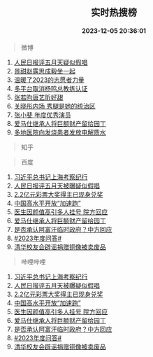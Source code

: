 <div align="center"><h2>实时热搜榜</h2><h4>2023-12-05 20:36:01</h4></div>

> 微博  

1. [人民日报评五月天疑似假唱](https://s.weibo.com/weibo?q=%23%E4%BA%BA%E6%B0%91%E6%97%A5%E6%8A%A5%E8%AF%84%E4%BA%94%E6%9C%88%E5%A4%A9%E7%96%91%E4%BC%BC%E5%81%87%E5%94%B1%23&t=31&band_rank=1&Refer=top)<br />
2. [景甜赵露思成毅坐一起](https://s.weibo.com/weibo?q=%E6%99%AF%E7%94%9C%E8%B5%B5%E9%9C%B2%E6%80%9D%E6%88%90%E6%AF%85%E5%9D%90%E4%B8%80%E8%B5%B7&t=31&band_rank=2&Refer=top)<br />
3. [温暖了2023的志愿者力量](https://s.weibo.com/weibo?q=%23%E6%B8%A9%E6%9A%96%E4%BA%862023%E7%9A%84%E5%BF%97%E6%84%BF%E8%80%85%E5%8A%9B%E9%87%8F%23&t=31&band_rank=3&Refer=top)<br />
4. [多平台取消杨鸣总教练认证](https://s.weibo.com/weibo?q=%E5%A4%9A%E5%B9%B3%E5%8F%B0%E5%8F%96%E6%B6%88%E6%9D%A8%E9%B8%A3%E6%80%BB%E6%95%99%E7%BB%83%E8%AE%A4%E8%AF%81&t=31&band_rank=4&Refer=top)<br />
5. [张若昀唐艺昕好甜](https://s.weibo.com/weibo?q=%E5%BC%A0%E8%8B%A5%E6%98%80%E5%94%90%E8%89%BA%E6%98%95%E5%A5%BD%E7%94%9C&t=31&band_rank=5&Refer=top)<br />
6. [关晓彤内场 秀腿是她的统治区](https://s.weibo.com/weibo?q=%E5%85%B3%E6%99%93%E5%BD%A4%E5%86%85%E5%9C%BA%20%E7%A7%80%E8%85%BF%E6%98%AF%E5%A5%B9%E7%9A%84%E7%BB%9F%E6%B2%BB%E5%8C%BA&t=31&band_rank=6&Refer=top)<br />
7. [张小斐 年度优秀演员](https://s.weibo.com/weibo?q=%E5%BC%A0%E5%B0%8F%E6%96%90%20%E5%B9%B4%E5%BA%A6%E4%BC%98%E7%A7%80%E6%BC%94%E5%91%98&t=31&band_rank=7&Refer=top)<br />
8. [爱马仕继承人将巨额财产留给园丁](https://s.weibo.com/weibo?q=%23%E7%88%B1%E9%A9%AC%E4%BB%95%E7%BB%A7%E6%89%BF%E4%BA%BA%E5%B0%86%E5%B7%A8%E9%A2%9D%E8%B4%A2%E4%BA%A7%E7%95%99%E7%BB%99%E5%9B%AD%E4%B8%81%23&t=31&band_rank=8&Refer=top)<br />
9. [多地医院向发烧患者发放电解质水](https://s.weibo.com/weibo?q=%23%E5%A4%9A%E5%9C%B0%E5%8C%BB%E9%99%A2%E5%90%91%E5%8F%91%E7%83%A7%E6%82%A3%E8%80%85%E5%8F%91%E6%94%BE%E7%94%B5%E8%A7%A3%E8%B4%A8%E6%B0%B4%23&t=31&band_rank=9&Refer=top)<br />

> 知乎  


> 百度  

1. [习近平总书记上海考察纪行](https://www.baidu.com/s?wd=%E4%B9%A0%E8%BF%91%E5%B9%B3%E6%80%BB%E4%B9%A6%E8%AE%B0%E4%B8%8A%E6%B5%B7%E8%80%83%E5%AF%9F%E7%BA%AA%E8%A1%8C&sa=fyb_news&rsv_dl=fyb_news)<br />
2. [人民日报评五月天被曝疑似假唱](https://www.baidu.com/s?wd=%E4%BA%BA%E6%B0%91%E6%97%A5%E6%8A%A5%E8%AF%84%E4%BA%94%E6%9C%88%E5%A4%A9%E8%A2%AB%E6%9B%9D%E7%96%91%E4%BC%BC%E5%81%87%E5%94%B1&sa=fyb_news&rsv_dl=fyb_news)<br />
3. [2.2亿元彩票大奖得主已现身兑奖](https://www.baidu.com/s?wd=2.2%E4%BA%BF%E5%85%83%E5%BD%A9%E7%A5%A8%E5%A4%A7%E5%A5%96%E5%BE%97%E4%B8%BB%E5%B7%B2%E7%8E%B0%E8%BA%AB%E5%85%91%E5%A5%96&sa=fyb_news&rsv_dl=fyb_news)<br />
4. [中国高水平开放“加速跑”](https://www.baidu.com/s?wd=%E4%B8%AD%E5%9B%BD%E9%AB%98%E6%B0%B4%E5%B9%B3%E5%BC%80%E6%94%BE%E2%80%9C%E5%8A%A0%E9%80%9F%E8%B7%91%E2%80%9D&sa=fyb_news&rsv_dl=fyb_news)<br />
5. [医生因颜值高引多人挂号 院方回应](https://www.baidu.com/s?wd=%E5%8C%BB%E7%94%9F%E5%9B%A0%E9%A2%9C%E5%80%BC%E9%AB%98%E5%BC%95%E5%A4%9A%E4%BA%BA%E6%8C%82%E5%8F%B7+%E9%99%A2%E6%96%B9%E5%9B%9E%E5%BA%94&sa=fyb_news&rsv_dl=fyb_news)<br />
6. [爱马仕继承人将巨额财产留给园丁](https://www.baidu.com/s?wd=%E7%88%B1%E9%A9%AC%E4%BB%95%E7%BB%A7%E6%89%BF%E4%BA%BA%E5%B0%86%E5%B7%A8%E9%A2%9D%E8%B4%A2%E4%BA%A7%E7%95%99%E7%BB%99%E5%9B%AD%E4%B8%81&sa=fyb_news&rsv_dl=fyb_news)<br />
7. [是否承认阿富汗临时政府？中方回应](https://www.baidu.com/s?wd=%E6%98%AF%E5%90%A6%E6%89%BF%E8%AE%A4%E9%98%BF%E5%AF%8C%E6%B1%97%E4%B8%B4%E6%97%B6%E6%94%BF%E5%BA%9C%EF%BC%9F%E4%B8%AD%E6%96%B9%E5%9B%9E%E5%BA%94&sa=fyb_news&rsv_dl=fyb_news)<br />
8. [#2023年度问答#](https://www.baidu.com/s?wd=%232023%E5%B9%B4%E5%BA%A6%E9%97%AE%E7%AD%94%23&sa=fyb_news&rsv_dl=fyb_news)<br />
9. [清华校友会辟谣捐赠铜像被卖废品](https://www.baidu.com/s?wd=%E6%B8%85%E5%8D%8E%E6%A0%A1%E5%8F%8B%E4%BC%9A%E8%BE%9F%E8%B0%A3%E6%8D%90%E8%B5%A0%E9%93%9C%E5%83%8F%E8%A2%AB%E5%8D%96%E5%BA%9F%E5%93%81&sa=fyb_news&rsv_dl=fyb_news)<br />

> 哔哩哔哩  

1. [习近平总书记上海考察纪行](https://www.baidu.com/s?wd=%E4%B9%A0%E8%BF%91%E5%B9%B3%E6%80%BB%E4%B9%A6%E8%AE%B0%E4%B8%8A%E6%B5%B7%E8%80%83%E5%AF%9F%E7%BA%AA%E8%A1%8C&sa=fyb_news&rsv_dl=fyb_news)<br />
2. [人民日报评五月天被曝疑似假唱](https://www.baidu.com/s?wd=%E4%BA%BA%E6%B0%91%E6%97%A5%E6%8A%A5%E8%AF%84%E4%BA%94%E6%9C%88%E5%A4%A9%E8%A2%AB%E6%9B%9D%E7%96%91%E4%BC%BC%E5%81%87%E5%94%B1&sa=fyb_news&rsv_dl=fyb_news)<br />
3. [2.2亿元彩票大奖得主已现身兑奖](https://www.baidu.com/s?wd=2.2%E4%BA%BF%E5%85%83%E5%BD%A9%E7%A5%A8%E5%A4%A7%E5%A5%96%E5%BE%97%E4%B8%BB%E5%B7%B2%E7%8E%B0%E8%BA%AB%E5%85%91%E5%A5%96&sa=fyb_news&rsv_dl=fyb_news)<br />
4. [中国高水平开放“加速跑”](https://www.baidu.com/s?wd=%E4%B8%AD%E5%9B%BD%E9%AB%98%E6%B0%B4%E5%B9%B3%E5%BC%80%E6%94%BE%E2%80%9C%E5%8A%A0%E9%80%9F%E8%B7%91%E2%80%9D&sa=fyb_news&rsv_dl=fyb_news)<br />
5. [医生因颜值高引多人挂号 院方回应](https://www.baidu.com/s?wd=%E5%8C%BB%E7%94%9F%E5%9B%A0%E9%A2%9C%E5%80%BC%E9%AB%98%E5%BC%95%E5%A4%9A%E4%BA%BA%E6%8C%82%E5%8F%B7+%E9%99%A2%E6%96%B9%E5%9B%9E%E5%BA%94&sa=fyb_news&rsv_dl=fyb_news)<br />
6. [爱马仕继承人将巨额财产留给园丁](https://www.baidu.com/s?wd=%E7%88%B1%E9%A9%AC%E4%BB%95%E7%BB%A7%E6%89%BF%E4%BA%BA%E5%B0%86%E5%B7%A8%E9%A2%9D%E8%B4%A2%E4%BA%A7%E7%95%99%E7%BB%99%E5%9B%AD%E4%B8%81&sa=fyb_news&rsv_dl=fyb_news)<br />
7. [是否承认阿富汗临时政府？中方回应](https://www.baidu.com/s?wd=%E6%98%AF%E5%90%A6%E6%89%BF%E8%AE%A4%E9%98%BF%E5%AF%8C%E6%B1%97%E4%B8%B4%E6%97%B6%E6%94%BF%E5%BA%9C%EF%BC%9F%E4%B8%AD%E6%96%B9%E5%9B%9E%E5%BA%94&sa=fyb_news&rsv_dl=fyb_news)<br />
8. [#2023年度问答#](https://www.baidu.com/s?wd=%232023%E5%B9%B4%E5%BA%A6%E9%97%AE%E7%AD%94%23&sa=fyb_news&rsv_dl=fyb_news)<br />
9. [清华校友会辟谣捐赠铜像被卖废品](https://www.baidu.com/s?wd=%E6%B8%85%E5%8D%8E%E6%A0%A1%E5%8F%8B%E4%BC%9A%E8%BE%9F%E8%B0%A3%E6%8D%90%E8%B5%A0%E9%93%9C%E5%83%8F%E8%A2%AB%E5%8D%96%E5%BA%9F%E5%93%81&sa=fyb_news&rsv_dl=fyb_news)<br />
